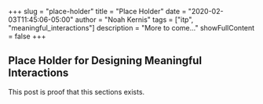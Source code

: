 +++
slug = "place-holder"
title = "Place Holder"
date = "2020-02-03T11:45:06-05:00"
author = "Noah Kernis"
tags = ["itp", "meaningful_interactions"]
description = "More to come..."
showFullContent = false
+++

## Place Holder for Designing Meaningful Interactions

This post is proof that this sections exists.